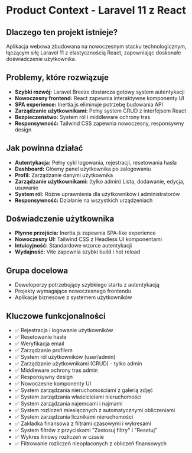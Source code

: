 # Product Context - Laravel 11 z React

## Dlaczego ten projekt istnieje?
Aplikacja webowa zbudowana na nowoczesnym stacku technologicznym, łączącym siłę Laravel 11 z elastycznością React, zapewniając doskonałe doświadczenie użytkownika.

## Problemy, które rozwiązuje
- **Szybki rozwój:** Laravel Breeze dostarcza gotowy system autentykacji
- **Nowoczesny frontend:** React zapewnia interaktywne komponenty UI
- **SPA experience:** Inertia.js eliminuje potrzebę budowania API
- **Zarządzanie użytkownikami:** Pełny system CRUD z interfejsem React
- **Bezpieczeństwo:** System ról i middleware ochrony tras
- **Responsywność:** Tailwind CSS zapewnia nowoczesny, responsywny design

## Jak powinna działać
- **Autentykacja:** Pełny cykl logowania, rejestracji, resetowania hasła
- **Dashboard:** Główny panel użytkownika po zalogowaniu
- **Profil:** Zarządzanie danymi użytkownika
- **Zarządzanie użytkownikami:** (tylko admin) Lista, dodawanie, edycja, usuwanie
- **System ról:** Różne uprawnienia dla użytkowników i administratorów
- **Responsywność:** Działanie na wszystkich urządzeniach

## Doświadczenie użytkownika
- **Płynne przejścia:** Inertia.js zapewnia SPA-like experience
- **Nowoczesny UI:** Tailwind CSS z Headless UI komponentami
- **Intuicyjność:** Standardowe wzorce autentykacji
- **Wydajność:** Vite zapewnia szybki build i hot reload

## Grupa docelowa
- Deweloperzy potrzebujący szybkiego startu z autentykacją
- Projekty wymagające nowoczesnego frontendu
- Aplikacje biznesowe z systemem użytkowników

## Kluczowe funkcjonalności
- ✅ Rejestracja i logowanie użytkowników
- ✅ Resetowanie hasła
- ✅ Weryfikacja email
- ✅ Zarządzanie profilem
- ✅ System ról użytkowników (user/admin)
- ✅ Zarządzanie użytkownikami (CRUD) - tylko admin
- ✅ Middleware ochrony tras admin
- ✅ Responsywny design
- ✅ Nowoczesne komponenty UI
- ✅ System zarządzania nieruchomościami z galerią zdjęć
- ✅ System zarządzania właścicielami nieruchomości
- ✅ System zarządzania najemcami i najmami
- ✅ System rozliczeń miesięcznych z automatycznymi obliczeniami
- ✅ System zarządzania licznikami nieruchomości
- ✅ Zakładka finansowa z filtrami czasowymi i wykresami
- ✅ System filtrów z przyciskami "Zastosuj filtry" i "Resetuj"
- ✅ Wykres liniowy rozliczeń w czasie
- ✅ Filtrowanie rozliczeń nieopłaconych z obliczeń finansowych
